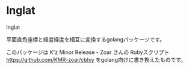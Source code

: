 # lnglat
lnglat

平面直角座標と緯度経度を相互に変換するgolangパッケージです。

このパッケージは
K'z Minor Release - Zoar さんの
Rubyスクリプト
https://github.com/KMR-zoar/cblxy
をgolang向けに書き換えたものです。


